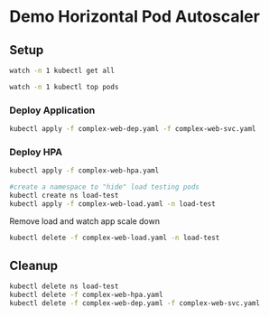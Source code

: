 # Demo Horizontal Pod Autoscaler

## Setup 
```bash
watch -n 1 kubectl get all
```

```bash
watch -n 1 kubectl top pods
```

### Deploy Application

```bash
kubectl apply -f complex-web-dep.yaml -f complex-web-svc.yaml
```

### Deploy HPA

```bash
kubectl apply -f complex-web-hpa.yaml
```


```bash
#create a namespace to "hide" load testing pods 
kubectl create ns load-test
kubectl apply -f complex-web-load.yaml -n load-test
```

Remove load and watch app scale down
```bash
kubectl delete -f complex-web-load.yaml -n load-test
```

## Cleanup 
```bash
kubectl delete ns load-test
kubectl delete -f complex-web-hpa.yaml
kubectl delete -f complex-web-dep.yaml -f complex-web-svc.yaml
```
